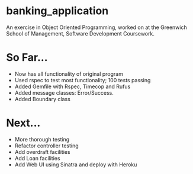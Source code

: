 # banking_application

An exercise in Object Oriented Programming, worked on at the Greenwich School of Management, Software Development Coursework.

# So Far...
* Now has all functionality of original program
* Used rspec to test most functionality; 100 tests passing
* Added Gemfile with Rspec, Timecop and Rufus
* Added message classes: Error/Success.
* Added Boundary class

# Next...
* More thorough testing
* Refactor controller testing
* Add overdraft facilities
* Add Loan facilities
* Add Web UI using Sinatra and deploy with Heroku
